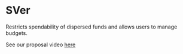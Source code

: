 # SVer
Restricts spendability of dispersed funds and allows users to manage budgets.

See our proposal video [here](https://www.youtube.com/watch?v=LdNrKMTvprU)
